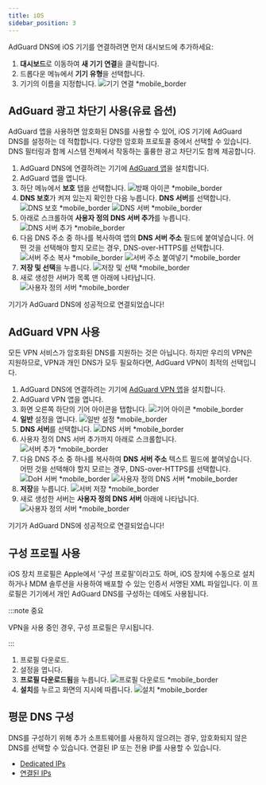 ```yaml
---
title: iOS
sidebar_position: 3
---
```


AdGuard DNS에 iOS 기기를 연결하려면 먼저 대시보드에 추가하세요:

1. **대시보드**로 이동하여 **새 기기 연결**을 클릭합니다.
2. 드롭다운 메뉴에서 **기기 유형**을 선택합니다.
3. 기기의 이름을 지정합니다.
    ![기기 연결 \*mobile_border](https://cdn.adtidy.org/content/kb/dns/private/new_dns/connect/ios_ab/choose_ios.png)

## AdGuard 광고 차단기 사용(유료 옵션)

AdGuard 앱을 사용하면 암호화된 DNS를 사용할 수 있어, iOS 기기에 AdGuard DNS를 설정하는 데 적합합니다. 다양한 암호화 프로토콜 중에서 선택할 수 있습니다. DNS 필터링과 함께 시스템 전체에서 작동하는 훌륭한 광고 차단기도 함께 제공합니다.

1. AdGuard DNS에 연결하려는 기기에 [AdGuard 앱](https://adguard.com/adguard-ios/overview.html)을 설치합니다.
2. AdGuard 앱을 엽니다.
3. 하단 메뉴에서 **보호** 탭을 선택합니다.
    ![방패 아이콘 \*mobile_border](https://cdn.adtidy.org/content/kb/dns/private/new_dns/connect/ios_ab/ios_step3.jpg)
4. **DNS 보호**가 켜져 있는지 확인한 다음 누릅니다. **DNS 서버**를 선택합니다.
    ![DNS 보호 \*mobile_border](https://cdn.adtidy.org/content/kb/dns/private/new_dns/connect/ios_ab/ios_step4.jpg)
    ![DNS 서버 \*mobile_border](https://cdn.adtidy.org/content/kb/dns/private/new_dns/connect/ios_ab/ios_step4_2.jpg)
5. 아래로 스크롤하여 **사용자 정의 DNS 서버 추가**를 누릅니다.
    ![DNS 서버 추가 \*mobile_border](https://cdn.adtidy.org/content/kb/dns/private/new_dns/connect/ios_ab/ios_step5.jpg)
6. 다음 DNS 주소 중 하나를 복사하여 앱의 **DNS 서버 주소** 필드에 붙여넣습니다. 어떤 것을 선택해야 할지 모르는 경우, DNS-over-HTTPS를 선택합니다.
    ![서버 주소 복사 \*mobile_border](https://cdn.adtidy.org/content/kb/dns/private/new_dns/connect/ios_ab/ios_step6_1.png)
    ![서버 주소 붙여넣기 \*mobile_border](https://cdn.adtidy.org/content/kb/dns/private/new_dns/connect/ios_ab/ios_step6_2.jpg)
7. **저장 및 선택**을 누릅니다.
    ![저장 및 선택 \*mobile_border](https://cdn.adtidy.org/content/kb/dns/private/new_dns/connect/ios_ab/ios_step7.jpg)
8. 새로 생성한 서버가 목록 맨 아래에 나타납니다.
    ![사용자 정의 서버 \*mobile_border](https://cdn.adtidy.org/content/kb/dns/private/new_dns/connect/ios_ab/ios_step8.jpg)

기기가 AdGuard DNS에 성공적으로 연결되었습니다!

## AdGuard VPN 사용

모든 VPN 서비스가 암호화된 DNS를 지원하는 것은 아닙니다. 하지만 우리의 VPN은 지원하므로, VPN과 개인 DNS가 모두 필요하다면, AdGuard VPN이 최적의 선택입니다.

1. AdGuard DNS에 연결하려는 기기에 [AdGuard VPN 앱](https://adguard-vpn.com/ios/overview.html)을 설치합니다.
2. AdGuard VPN 앱을 엽니다.
3. 화면 오른쪽 하단의 기어 아이콘을 탭합니다.
    ![기어 아이콘 \*mobile_border](https://cdn.adtidy.org/content/kb/dns/private/new_dns/connect/ios_vpn/ios_step3.jpg)
4. **일반** 설정을 엽니다.
    ![일반 설정 \*mobile_border](https://cdn.adtidy.org/content/kb/dns/private/new_dns/connect/ios_vpn/ios_step4.jpg)
5. **DNS 서버**를 선택합니다.
    ![DNS 서버 \*mobile_border](https://cdn.adtidy.org/content/kb/dns/private/new_dns/connect/ios_vpn/ios_step5.png)
6. 사용자 정의 DNS 서버 추가까지 아래로 스크롤합니다.
    ![서버 추가 \*mobile_border](https://cdn.adtidy.org/content/kb/dns/private/new_dns/connect/ios_vpn/ios_step6.png)
7. 다음 DNS 주소 중 하나를 복사하여 **DNS 서버 주소** 텍스트 필드에 붙여넣습니다. 어떤 것을 선택해야 할지 모르는 경우, DNS-over-HTTPS를 선택합니다.
    ![DoH 서버 \*mobile_border](https://cdn.adtidy.org/content/kb/dns/private/new_dns/connect/ios_vpn/ios_step7_1.png)
    ![사용자 정의 DNS 서버 \*mobile_border](https://cdn.adtidy.org/content/kb/dns/private/new_dns/connect/ios_vpn/ios_step7_2.jpg)
8. **저장**을 누릅니다.
    ![서버 저장 \*mobile_border](https://cdn.adtidy.org/content/kb/dns/private/new_dns/connect/ios_vpn/ios_step8.jpg)
9. 새로 생성한 서버는 **사용자 정의 DNS 서버** 아래에 나타납니다.
    ![사용자 정의 서버 \*mobile_border](https://cdn.adtidy.org/content/kb/dns/private/new_dns/connect/ios_vpn/ios_step9.png)

기기가 AdGuard DNS에 성공적으로 연결되었습니다!

## 구성 프로필 사용

iOS 장치 프로필은 Apple에서 '구성 프로필'이라고도 하며, iOS 장치에 수동으로 설치하거나 MDM 솔루션을 사용하여 배포할 수 있는 인증서 서명된 XML 파일입니다. 이 프로필은 기기에서 개인 AdGuard DNS를 구성하는 데에도 사용됩니다.

:::note 중요

VPN을 사용 중인 경우, 구성 프로필은 무시됩니다.

:::

1. 프로필 다운로드.
2. 설정을 엽니다.
3. **프로필 다운로드됨**을 누릅니다.
    ![프로필 다운로드 \*mobile_border](https://cdn.adtidy.org/content/kb/dns/private/new_dns/connect/ios_manual/manual_step3.png)
4. **설치**를 누르고 화면의 지시에 따릅니다.
    ![설치 \*mobile_border](https://cdn.adtidy.org/content/kb/dns/private/new_dns/connect/ios_manual/manual_step4.png)

## 평문 DNS 구성

DNS를 구성하기 위해 추가 소프트웨어를 사용하지 않으려는 경우, 암호화되지 않은 DNS를 선택할 수 있습니다. 연결된 IP 또는 전용 IP를 사용할 수 있습니다.

- [Dedicated IPs](/private-dns/connect-devices/other-options/dedicated-ip.md)
- [연결된 IPs](/private-dns/connect-devices/other-options/linked-ip.md)
